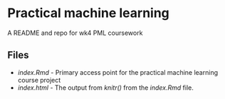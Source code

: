 # Practical machine learning 
A README and repo for wk4 PML coursework

## Files
* *index.Rmd* - Primary access point for the practical machine learning course project
* *index.html* - The output from _knitr()_ from the *index.Rmd* file.

